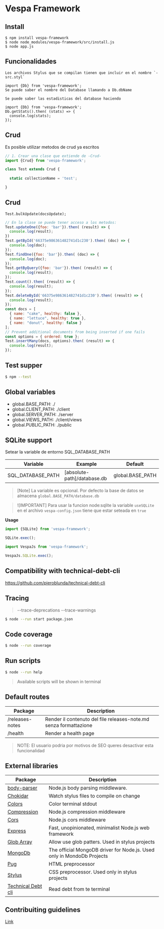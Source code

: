 # Vespa Framework

## Install
```
$ npm install vespa-framework
$ node node_modules/vespa-framework/src/install.js
$ node app.js
```

## Funcionalidades

```
Los archivos Stylus que se compilan tienen que incluir en el nombre `-src.styl`
```

```
import {Db} from 'vespa-framework';
Se puede saber el nombre del Database llamando a Db.dbName
```

```
Se puede saber las estadisticas del database haciendo 

import {Db} from 'vespa-framework';
Db.getStats().then( (stats) => {
  console.log(stats);
});
```

## Crud

Es posible utilizar metodos de crud ya escritos 

```javascript
// 1. Crear una clase que extiende de -Crud-
import {Crud} from 'vespa-framework';

class Test extends Crud {
  
  static collectionName = 'test';

}
```

## Crud
```
Test.bulkUpdate(docsUpdate);
```

```javascript
// En la clase se puede tener acceso a los metodos:
Test.updateOne({foo: 'bar'}).then( (result) => {
  console.log(result);
})
Test.getById('66375e986361482741d1c230').then( (doc) => {
  console.log(doc);
});
Test.findOne({foo: 'bar'}).then( (doc) => {
  console.log(doc);
});
Test.getByQuery({foo: 'bar'}).then( (result) => {
  console.log(result);
});
Test.count().then( (result) => {
  console.log(result);
});
Test.deleteById('66375e986361482741d1c230').then( (result) => {
  console.log(result);
});
const docs = [
  { name: "cake", healthy: false },
  { name: "lettuce", healthy: true },
  { name: "donut", healthy: false }
];
// Prevent additional documents from being inserted if one fails
const options = { ordered: true };
Test.insertMany(docs, options).then( (result) => {
  console.log(result);
});
```

## Test supper
```bash
$ npm --test
```

## Global variables 

* global.BASE_PATH: ./
* global.CLIENT_PATH: ./client
* global.SERVER_PATH: ./server
* global.VIEWS_PATH: ./client/views
* global.PUBLIC_PATH: ./public

## SQLite support

Setear la variable de entorno SQL_DATABASE_PATH

| Variable | Example | Default |
|---|---|---|
| SQL_DATABASE_PATH | [absolute-path]/database.db | global.BASE_PATH |


> [Note]
> La variable es opcional. Por defecto la base de datos se almacena `global.BASE_PATH/database.db`

> ![IMPORTANT]
> Para usar la funcion node:sqlite la variable `useSQLite` en el archivo `vespa-config.json` tiene que estar seteada en `true`

**Usage**

```javascript
import {SQLite} from 'vespa-framework';

SQLite.exec();
```

```javascript
import VespaJs from 'vespa-framework';

VespaJs.SQLite.exec();
```

## Compatibility with technical-debt-cli

https://github.com/pieroblunda/technical-debt-cli

## Tracing

> --trace-deprecations --trace-warnings

```bash
$ node --run start package.json
```

## Code coverage

```bash
$ node --run coverage 
```

## Run scripts

```bash
$ node --run help
```

> Available scripts will be shown in terminal

## Default routes

| Package | Description |
|---|---|
| /releases-notes | Render il contenuto del file releases-note.md senza formattazione |
| /health | Render a health page |

> NOTE: El usuario podria por motivos de SEO queres desactivar esta funcionalidad

## External libraries

| Package | Description |
|---|---|
| [body-parser](https://www.npmjs.com/package/) | Node.js body parsing middleware. |
| [Chokidar](https://www.npmjs.com/package/chokidar) | Watch stylus files to compile on change | 
| [Colors](https://www.npmjs.com/package/colors) | Color terminal stdout | 
| [Compression](https://www.npmjs.com/package/compression) | Node.js compression middleware |
| [Cors](https://www.npmjs.com/package/cors)| Node.js cors middleware |
| [Express](https://www.npmjs.com/package/express) | Fast, unopinionated, minimalist Node.js web framework |
| [Glob Array](https://www.npmjs.com/package/glob-array) | Allow use glob patters. Used in stylus projects |
| [MongoDb](https://www.npmjs.com/package/mongodb) | The official MongoDB driver for Node.js. Used only in MondoDb Projects |
| [Pug](https://www.npmjs.com/package/pug) | HTML preprocessor | 
| [Stylus](https://www.npmjs.com/package/stylus) | CSS preprocessor. Used only in stylus projects |
| [Technical Debt cli](https://www.npmjs.com/package/technical-debt-cli) | Read debt from te terminal |

## Contribuiting guidelines

[Link](https://opensource.guide/)